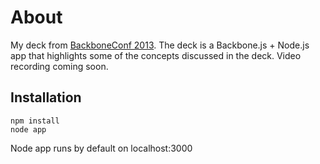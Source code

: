 About
=====
My deck from [BackboneConf 2013](http://www.backboneconf.com/ "BackboneConf"). The deck is a Backbone.js + Node.js app that highlights some of the concepts discussed in the deck. Video recording coming soon.

Installation
-----

	npm install
	node app

Node app runs by default on localhost:3000